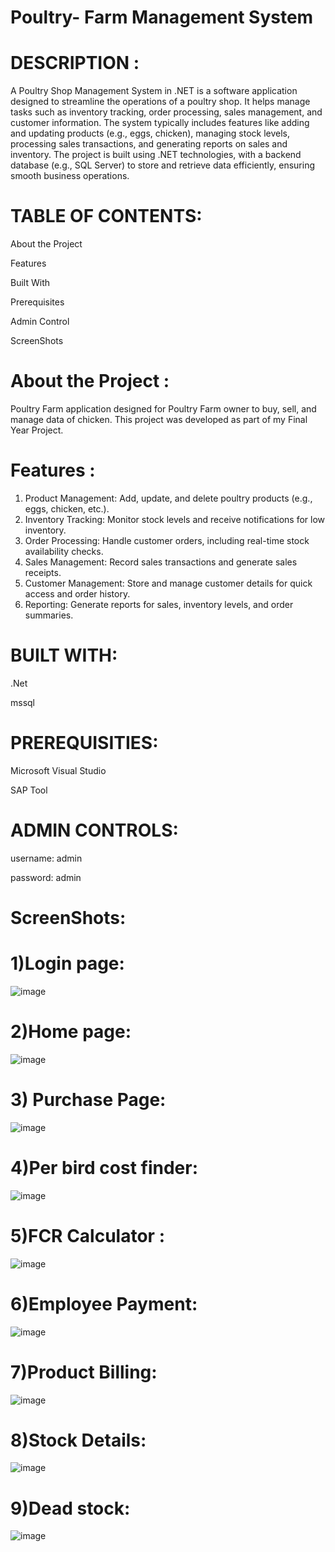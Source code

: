 # Poultry- Farm Management System

# DESCRIPTION :
  A Poultry Shop Management System in .NET is a software application designed to streamline the operations of a poultry shop. It helps manage tasks such as inventory tracking, order processing, sales management, and customer information. The system typically includes features like adding and updating products (e.g., eggs, chicken), managing stock levels, processing sales transactions, and generating reports on sales and inventory. The project is built using .NET technologies, with a backend database (e.g., SQL Server) to store and retrieve data efficiently, ensuring smooth business operations.

# TABLE OF CONTENTS:

  About the Project

  Features

  Built With

  Prerequisites

  Admin Control

  ScreenShots

# About the Project :
  Poultry Farm application designed for Poultry Farm owner to buy, sell, and manage data of chicken. This project was developed as part of my Final Year Project.

# Features :
  1. Product Management: Add, update, and delete poultry products (e.g., eggs, chicken, etc.).
  2. Inventory Tracking: Monitor stock levels and receive notifications for low inventory.
  3. Order Processing: Handle customer orders, including real-time stock availability checks.
  4. Sales Management: Record sales transactions and generate sales receipts. 
  5. Customer Management: Store and manage customer details for quick access and order history.
  6. Reporting: Generate reports for sales, inventory levels, and order summaries.


# BUILT WITH:
  .Net
  
  mssql


# PREREQUISITIES:
   Microsoft Visual Studio
   
   SAP Tool


# ADMIN CONTROLS:
  username: admin
  
  password: admin

# ScreenShots:
  # 1)Login page:


  ![image](https://github.com/user-attachments/assets/b05b28d2-eeb7-46db-abe7-03cd23b40154)


  # 2)Home page:


  ![image](https://github.com/user-attachments/assets/44501af1-ad0b-43ed-bf75-41ef88bdc6c1)


  # 3) Purchase Page:

  ![image](https://github.com/user-attachments/assets/12a440c2-fa2f-4ed9-96e5-65a70a6bd634)


  # 4)Per bird cost finder:

  ![image](https://github.com/user-attachments/assets/e904507f-20e9-4d46-bcc4-295a92eb4b70)


  # 5)FCR Calculator :


  ![image](https://github.com/user-attachments/assets/7ead26d6-4967-420b-9fbe-9f24b000eaa0)


  # 6)Employee Payment:


  ![image](https://github.com/user-attachments/assets/5d89080f-3297-4e56-bf97-15957b71002a)


  # 7)Product Billing:


  ![image](https://github.com/user-attachments/assets/f4cb3fd5-9a18-4767-9489-57c7eeec02c8)

  # 8)Stock Details:


  ![image](https://github.com/user-attachments/assets/940b9b71-e056-4268-9662-d28938bdac9a)

  # 9)Dead stock:


  ![image](https://github.com/user-attachments/assets/8ac1256e-8969-4564-a91e-2ff2a0129a10)













